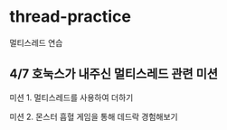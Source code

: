 # thread-practice
멀티스레드 연습

## 4/7 호눅스가 내주신 멀티스레드 관련 미션

미션 1. 멀티스레드를 사용하여 더하기

미션 2. 몬스터 흡혈 게임을 통해 데드락 경험해보기
